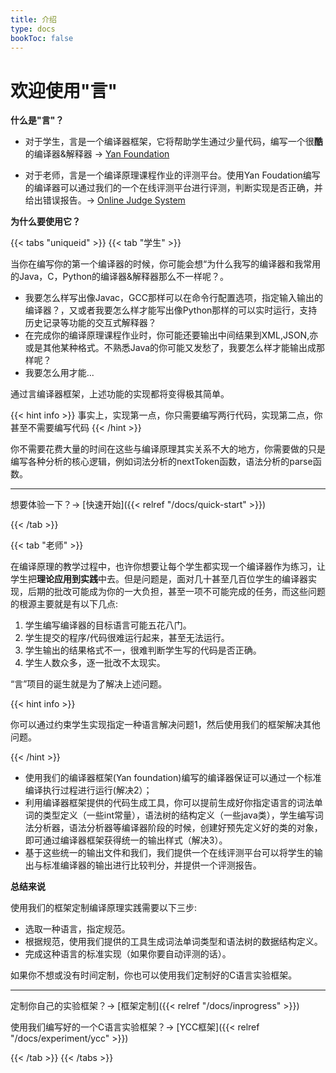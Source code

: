 ```yaml
---
title: 介绍
type: docs
bookToc: false
---
```


# 欢迎使用"言"

**什么是"言"？**

- 对于学生，言是一个编译器框架，它将帮助学生通过少量代码，编写一个很**酷**的编译器&解释器 -> [Yan Foundation](https://github.com/yan-lang/yan)

- 对于老师，言是一个编译原理课程作业的评测平台。使用Yan Foudation编写的编译器可以通过我们的一个在线评测平台进行评测，判断实现是否正确，并给出错误报告。-> [Online Judge System](https://www.zeqianglai.cn)

**为什么要使用它？**

{{< tabs "uniqueid" >}}
{{< tab "学生" >}}

当你在编写你的第一个编译器的时候，你可能会想“为什么我写的编译器和我常用的Java，C，Python的编译器&解释器那么不一样呢？。

- 我要怎么样写出像Javac，GCC那样可以在命令行配置选项，指定输入输出的编译器？，又或者我要怎么样才能写出像Python那样的可以实时运行，支持历史记录等功能的交互式解释器？
- 在完成你的编译原理课程作业时，你可能还要输出中间结果到XML,JSON,亦或是其他某种格式。不熟悉Java的你可能又发愁了，我要怎么样才能输出成那样呢？
- 我要怎么用才能...

通过言编译器框架，上述功能的实现都将变得极其简单。

{{< hint info >}}
事实上，实现第一点，你只需要编写两行代码，实现第二点，你甚至不需要编写代码
{{< /hint >}}

你不需要花费大量的时间在这些与编译原理其实关系不大的地方，你需要做的只是编写各种分析的核心逻辑，例如词法分析的nextToken函数，语法分析的parse函数。

---

想要体验一下？-> [快速开始]({{< relref "/docs/quick-start" >}})

{{< /tab >}}

{{< tab "老师" >}}

在编译原理的教学过程中，也许你想要让每个学生都实现一个编译器作为练习，让学生把**理论应用到实践**中去。但是问题是，面对几十甚至几百位学生的编译器实现，后期的批改可能成为你的一大负担，甚至一项不可能完成的任务，而这些问题的根源主要就是有以下几点:

1. 学生编写编译器的目标语言可能五花八门。
2. 学生提交的程序/代码很难运行起来，甚至无法运行。
3. 学生输出的结果格式不一，很难判断学生写的代码是否正确。
4. 学生人数众多，逐一批改不太现实。

“言”项目的诞生就是为了解决上述问题。

{{< hint info >}}

你可以通过约束学生实现指定一种语言解决问题1，然后使用我们的框架解决其他问题。

{{< /hint >}}

- 使用我们的编译器框架(Yan foundation)编写的编译器保证可以通过一个标准编译执行过程进行运行(解决2）；
- 利用编译器框架提供的代码生成工具，你可以提前生成好你指定语言的词法单词的类型定义（一些int常量），语法树的结构定义（一些java类），学生编写词法分析器，语法分析器等编译器阶段的时候，创建好预先定义好的类的对象，即可通过编译器框架获得统一的输出样式（解决3）。
- 基于这些统一的输出文件和我们，我们提供一个在线评测平台可以将学生的输出与标准编译器的输出进行比较判分，并提供一个评测报告。

**总结来说**

使用我们的框架定制编译原理实践需要以下三步:

- 选取一种语言，指定规范。
- 根据规范，使用我们提供的工具生成词法单词类型和语法树的数据结构定义。
- 完成这种语言的标准实现（如果你要自动评测的话）。

如果你不想或没有时间定制，你也可以使用我们定制好的C语言实验框架。

---

定制你自己的实验框架？-> [框架定制]({{< relref "/docs/inprogress" >}})

使用我们编写好的一个C语言实验框架？-> [YCC框架]({{< relref "/docs/experiment/ycc" >}})

{{< /tab >}}
{{< /tabs >}}
